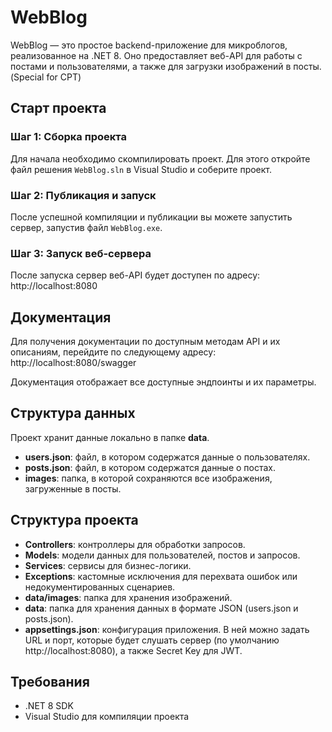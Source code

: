 # WebBlog

WebBlog — это простое backend-приложение для микроблогов, реализованное на .NET 8. Оно предоставляет веб-API для работы с постами и пользователями, а также для загрузки изображений в посты. (Special for CPT)

## Старт проекта

### Шаг 1: Сборка проекта

Для начала необходимо скомпилировать проект. Для этого откройте файл решения `WebBlog.sln` в Visual Studio и соберите проект.

### Шаг 2: Публикация и запуск

После успешной компиляции и публикации вы можете запустить сервер, запустив файл `WebBlog.exe`.

### Шаг 3: Запуск веб-сервера

После запуска сервер веб-API будет доступен по адресу: http://localhost:8080

## Документация

Для получения документации по доступным методам API и их описаниям, перейдите по следующему адресу: http://localhost:8080/swagger

Документация отображает все доступные эндпоинты и их параметры.

## Структура данных

Проект хранит данные локально в папке **data**.

- **users.json**: файл, в котором содержатся данные о пользователях.
- **posts.json**: файл, в котором содержатся данные о постах.
- **images**: папка, в которой сохраняются все изображения, загруженные в посты.

## Структура проекта

- **Controllers**: контроллеры для обработки запросов.
- **Models**: модели данных для пользователей, постов и запросов.
- **Services**: сервисы для бизнес-логики.
- **Exceptions**: кастомные исключения для перехвата ошибок или недокументированных сценариев.
- **data/images**: папка для хранения изображений.
- **data**: папка для хранения данных в формате JSON (users.json и posts.json).
- **appsettings.json**: конфигурация приложения. В ней можно задать URL и порт, которые будет слушать сервер (по умолчанию http://localhost:8080), а также Secret Key для JWT.

## Требования

- .NET 8 SDK
- Visual Studio для компиляции проекта
